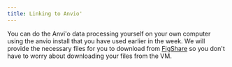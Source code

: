```yaml
---
title: Linking to Anvio'
---
```


You can do the Anvi'o data processing yourself on your own computer using the anvio install that you have used earlier in the week. We will provide the necessary files for you to download from [FigShare](https://doi.org/10.6084/m9.figshare.27231678) so you don't have to worry about downloading your files from the VM.
